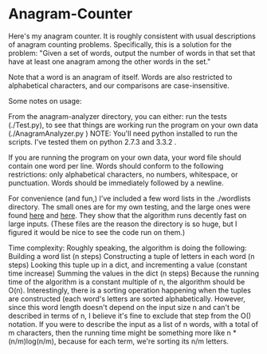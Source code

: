 Anagram-Counter
=================

Here's my anagram counter. It is roughly consistent with usual descriptions of
anagram counting problems. Specifically, this is a solution for the problem:
"Given a set of words, output the number of words in that set that have at
least one anagram among the other words in the set."

Note that a word is an anagram of itself. Words are also restricted to
alphabetical characters, and our comparisons are case-insensitive.

Some notes on usage:

From the anagram-analyzer directory, you can either:
run the tests (./Test.py), to see that things are working
run the program on your own data (./AnagramAnalyzer.py <wordfile>)
NOTE: You'll need python installed to run the scripts. I've tested them on
python 2.7.3 and 3.3.2 .

If you are running the program on your own data, your word file should contain
one word per line. Words should conform to the following restrictions: only
alphabetical characters, no numbers, whitespace, or punctuation. Words should be
immediately followed by a newline.

For convenience (and fun,) I've included a few word lists in the ./wordlists
directory. The small ones are for my own testing, and the large ones were found
[here](http://www.keithv.com/software/wlist/) and 
[here](http://codehappy.net/wordlist.htm). They show that the algorithm runs 
decently fast on large inputs.  (These files are the reason the directory is
 so huge, but I figured it would be nice to see the code run on them.)

Time complexity:
Roughly speaking, the algorithm is doing the following:
Building a word list (n steps)
Constructing a tuple of letters in each word (n steps)
Looking this tuple up in a dict, and incrementing a value (constant time
increase)
Summing the values in the dict (n steps)
Because the running time of the algorithm is a constant multiple of n, the
algorithm should be O(n). Interestingly, there is a sorting operation happening
when the tuples are constructed (each word's letters are sorted alphabetically.
However, since this word length doesn't depend on the input size n and can't be
described in terms of n, I believe it's fine to exclude that step from the O()
notation. If you were to describe the input as a list of n words, with a total
of m characters, then the running time might be something more like n *
(n/m)log(n/m), because for each term, we're sorting its n/m letters.
